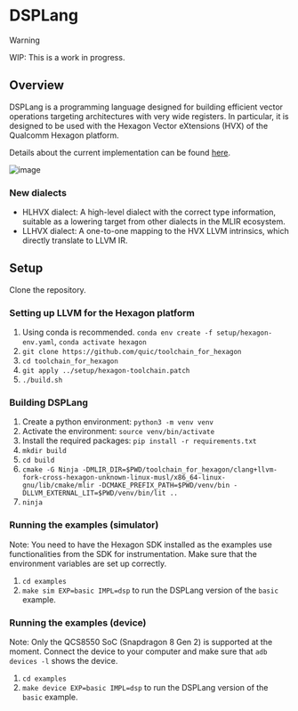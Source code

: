 # DSPLang

> [!WARNING] 
> WIP: This is a work in progress.

## Overview

DSPLang is a programming language designed for building efficient vector operations targeting architectures with very wide registers. In particular, it is designed to be used with the Hexagon Vector eXtensions (HVX) of the Qualcomm Hexagon platform.

Details about the current implementation can be found [here](./DSPLang.pdf).

![image](https://github.com/user-attachments/assets/236f87cb-ad9f-445a-a541-ee8e3b638b9c)

### New dialects

* HLHVX dialect: A high-level dialect with the correct type information, suitable as a lowering target from other dialects in the MLIR ecosystem.
* LLHVX dialect: A one-to-one mapping to the HVX LLVM intrinsics, which directly translate to LLVM IR.

## Setup

Clone the repository.

### Setting up LLVM for the Hexagon platform

1. Using conda is recommended. `conda env create -f setup/hexagon-env.yaml`, 
   `conda activate hexagon`
2. `git clone https://github.com/quic/toolchain_for_hexagon`
3. `cd toolchain_for_hexagon`
4. `git apply ../setup/hexagon-toolchain.patch`
5. `./build.sh`

### Building DSPLang

1. Create a python environment: `python3 -m venv venv`
2. Activate the environment: `source venv/bin/activate`
3. Install the required packages: `pip install -r requirements.txt`
2. `mkdir build`
3. `cd build`
4. `cmake -G Ninja -DMLIR_DIR=$PWD/toolchain_for_hexagon/clang+llvm-fork-cross-hexagon-unknown-linux-musl/x86_64-linux-gnu/lib/cmake/mlir -DCMAKE_PREFIX_PATH=$PWD/venv/bin -DLLVM_EXTERNAL_LIT=$PWD/venv/bin/lit ..`
5. `ninja`

### Running the examples (simulator)

Note: You need to have the Hexagon SDK installed as the examples use functionalities from the SDK for instrumentation. Make sure that the environment variables are set up correctly.

1. `cd examples`
2. `make sim EXP=basic IMPL=dsp` to run the DSPLang version of the `basic` example.

### Running the examples (device)

Note: Only the QCS8550 SoC (Snapdragon 8 Gen 2) is supported at the moment. Connect the device to your computer and make sure that `adb devices -l` shows the device.

1. `cd examples`
2. `make device EXP=basic IMPL=dsp` to run the DSPLang version of the `basic` example.


